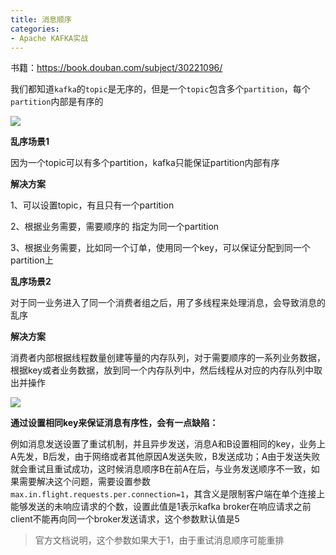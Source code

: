 ```yaml
---
title: 消息顺序
categories: 
- Apache KAFKA实战
---
```


书籍：https://book.douban.com/subject/30221096/

我们都知道`kafka`的`topic`是无序的，但是一个`topic`包含多个`partition`，每个`partition`内部是有序的

<img src="https://img-blog.csdnimg.cn/7993fc343dda4dc8ad66cf85dba59a62.png"/>

**乱序场景1**

因为一个topic可以有多个partition，kafka只能保证partition内部有序

**解决方案**

1、可以设置topic，有且只有一个partition

2、根据业务需要，需要顺序的 指定为同一个partition

3、根据业务需要，比如同一个订单，使用同一个key，可以保证分配到同一个partition上

**乱序场景2**

对于同一业务进入了同一个消费者组之后，用了多线程来处理消息，会导致消息的乱序

**解决方案**

消费者内部根据线程数量创建等量的内存队列，对于需要顺序的一系列业务数据，根据key或者业务数据，放到同一个内存队列中，然后线程从对应的内存队列中取出并操作

![](https://img-blog.csdnimg.cn/7e7a2f0a5c7d42739406a9179ef45177.png)

**通过设置相同key来保证消息有序性，会有一点缺陷：**

例如消息发送设置了重试机制，并且异步发送，消息A和B设置相同的key，业务上A先发，B后发，由于网络或者其他原因A发送失败，B发送成功；A由于发送失败就会重试且重试成功，这时候消息顺序B在前A在后，与业务发送顺序不一致，如果需要解决这个问题，需要设置参数`max.in.flight.requests.per.connection=1`，其含义是限制客户端在单个连接上能够发送的未响应请求的个数，设置此值是1表示kafka broker在响应请求之前client不能再向同一个broker发送请求，这个参数默认值是5

> 官方文档说明，这个参数如果大于1，由于重试消息顺序可能重排